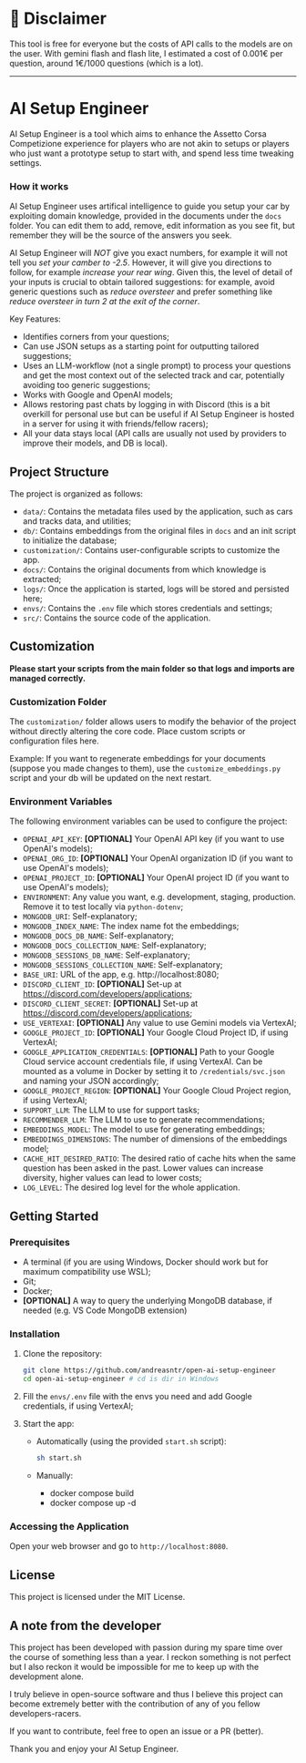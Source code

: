 # :mega: Disclaimer 

This tool is free for everyone but the costs of API calls to the models are on the user. With gemini flash and flash lite, I estimated a cost of 0.001€ per question, around 1€/1000 questions (which is a lot).

---

# AI Setup Engineer

AI Setup Engineer is a tool which aims to enhance the Assetto Corsa Competizione experience for players who are not akin to setups or players who just want a prototype setup to start with, and spend less time tweaking settings. 

### How it works
AI Setup Engineer uses artifical intelligence to guide you setup your car by exploiting domain knowledge, provided in the documents under the `docs` folder. You can edit them to add, remove, edit information as you see fit, but remember they will be the source of the answers you seek.

AI Setup Engineer will _NOT_ give you exact numbers, for example it will not tell you _set your camber to -2.5_. However, it will give you directions to follow, for example _increase your rear wing_. Given this, the level of detail of your inputs is crucial to obtain tailored suggestions: for example, avoid generic questions such as _reduce oversteer_ and prefer something like _reduce oversteer in turn 2 at the exit of the corner_.

Key Features:

*   Identifies corners from your questions;
*   Can use JSON setups as a starting point for outputting tailored suggestions;
*   Uses an LLM-workflow (not a single prompt) to process your questions and get the most context out of the selected track and car, potentially avoiding too generic suggestions;
*   Works with Google and OpenAI models;
*   Allows restoring past chats by logging in with Discord (this is a bit overkill for personal use but can be useful if AI Setup Engineer is hosted in a server for using it with friends/fellow racers);
*   All your data stays local (API calls are usually not used by providers to improve their models, and DB is local).

## Project Structure

The project is organized as follows:

* `data/`: Contains the metadata files used by the application, such as cars and tracks data, and utilities;
* `db/`: Contains embeddings from the original files in `docs` and an init script to initialize the database;
* `customization/`: Contains user-configurable scripts to customize the app.
* `docs/`: Contains the original documents from which knowledge is extracted;
* `logs/`: Once the application is started, logs will be stored and persisted here;
* `envs/`: Contains the `.env` file which stores credentials and settings;
* `src/`: Contains the source code of the application.

## Customization
**Please start your scripts from the main folder so that logs and imports are managed correctly.**

### Customization Folder

The `customization/` folder allows users to modify the behavior of the project without directly altering the core code. Place custom scripts or configuration files here.

Example: If you want to regenerate embeddings for your documents (suppose you made changes to them), use the `customize_embeddings.py` script and your db will be updated on the next restart.

### Environment Variables

The following environment variables can be used to configure the project:

* `OPENAI_API_KEY`: **\[OPTIONAL\]** Your OpenAI API key (if you want to use OpenAI's models);
* `OPENAI_ORG_ID`: **\[OPTIONAL\]** Your OpenAI organization ID (if you want to use OpenAI's models);
* `OPENAI_PROJECT_ID`: **\[OPTIONAL\]** Your OpenAI project ID (if you want to use OpenAI's models);
* `ENVIRONMENT`: Any value you want, e.g. development, staging, production. Remove it to test locally via `python-dotenv`;
* `MONGODB_URI`: Self-explanatory;
* `MONGODB_INDEX_NAME`: The index name fot the embeddings;
* `MONGODB_DOCS_DB_NAME`: Self-explanatory;
* `MONGODB_DOCS_COLLECTION_NAME`: Self-explanatory;
* `MONGODB_SESSIONS_DB_NAME`: Self-explanatory;
* `MONGODB_SESSIONS_COLLECTION_NAME`: Self-explanatory;
* `BASE_URI`: URL of the app, e.g. http://localhost:8080;
* `DISCORD_CLIENT_ID`: **\[OPTIONAL\]** Set-up at https://discord.com/developers/applications;
* `DISCORD_CLIENT_SECRET`: **\[OPTIONAL\]** Set-up at https://discord.com/developers/applications;
* `USE_VERTEXAI`: **\[OPTIONAL\]** Any value to use Gemini models via VertexAI;
* `GOOGLE_PROJECT_ID`: **\[OPTIONAL\]** Your Google Cloud Project ID, if using VertexAI;
* `GOOGLE_APPLICATION_CREDENTIALS`: **\[OPTIONAL\]** Path to your Google Cloud service account credentials file, if using VertexAI. Can be mounted as a volume in Docker by setting it to `/credentials/svc.json` and naming your JSON accordingly;
* `GOOGLE_PROJECT_REGION`: **\[OPTIONAL\]** Your Google Cloud Project region, if using VertexAI;
* `SUPPORT_LLM`: The LLM to use for support tasks;
* `RECOMMENDER_LLM`: The LLM to use to generate recommendations;
* `EMBEDDINGS_MODEL`: The model to use for generating embeddings;
* `EMBEDDINGS_DIMENSIONS`: The number of dimensions of the embeddings model;
* `CACHE_HIT_DESIRED_RATIO`: The desired ratio of cache hits when the same question has been asked in the past. Lower values can increase diversity, higher values can lead to lower costs;
* `LOG_LEVEL`: The desired log level for the whole application.

## Getting Started

### Prerequisites

* A terminal (if you are using Windows, Docker should work but for maximum compatibility use WSL);
* Git;
* Docker;
* **\[OPTIONAL\]** A way to query the underlying MongoDB database, if needed (e.g. VS Code MongoDB extension)

### Installation

1.  Clone the repository:

    ```bash
    git clone https://github.com/andreasntr/open-ai-setup-engineer
    cd open-ai-setup-engineer # cd is dir in Windows
    ```

2.  Fill the `envs/.env` file with the envs you need and add Google credentials, if using VertexAI;

3.  Start the app:

    * Automatically (using the provided `start.sh` script):
      ```bash
      sh start.sh
      ```

    * Manually:
      - docker compose build
      - docker compose up -d

### Accessing the Application

Open your web browser and go to `http://localhost:8080`.

## License

This project is licensed under the MIT License.

## A note from the developer

This project has been developed with passion during my spare time over the course of something less than a year. I reckon something is not perfect but I also reckon it would be impossible for me to keep up with the development alone.

I truly believe in open-source software and thus I believe this project can become extremely better with the contribution of any of you fellow developers-racers.

If you want to contribute, feel free to open an issue or a PR (better).

Thank you and enjoy your AI Setup Engineer.